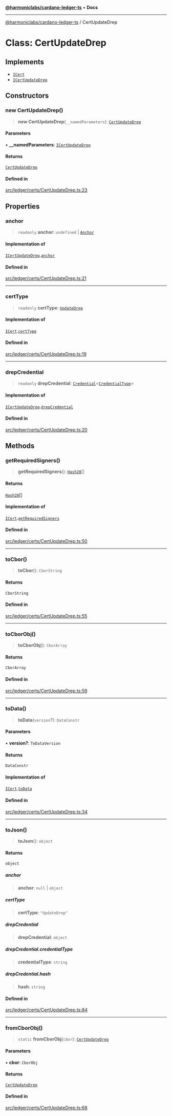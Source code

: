 [**@harmoniclabs/cardano-ledger-ts**](../README.md) • **Docs**

***

[@harmoniclabs/cardano-ledger-ts](../globals.md) / CertUpdateDrep

# Class: CertUpdateDrep

## Implements

- [`ICert`](../interfaces/ICert.md)
- [`ICertUpdateDrep`](../interfaces/ICertUpdateDrep.md)

## Constructors

### new CertUpdateDrep()

> **new CertUpdateDrep**(`__namedParameters`): [`CertUpdateDrep`](CertUpdateDrep.md)

#### Parameters

• **\_\_namedParameters**: [`ICertUpdateDrep`](../interfaces/ICertUpdateDrep.md)

#### Returns

[`CertUpdateDrep`](CertUpdateDrep.md)

#### Defined in

[src/ledger/certs/CertUpdateDrep.ts:23](https://github.com/HarmonicLabs/cardano-ledger-ts/blob/94dd590ffe94133126b0d8d49920fc7b002e1975/src/ledger/certs/CertUpdateDrep.ts#L23)

## Properties

### anchor

> `readonly` **anchor**: `undefined` \| [`Anchor`](Anchor.md)

#### Implementation of

[`ICertUpdateDrep`](../interfaces/ICertUpdateDrep.md).[`anchor`](../interfaces/ICertUpdateDrep.md#anchor)

#### Defined in

[src/ledger/certs/CertUpdateDrep.ts:21](https://github.com/HarmonicLabs/cardano-ledger-ts/blob/94dd590ffe94133126b0d8d49920fc7b002e1975/src/ledger/certs/CertUpdateDrep.ts#L21)

***

### certType

> `readonly` **certType**: [`UpdateDrep`](../enumerations/CertificateType.md#updatedrep)

#### Implementation of

[`ICert`](../interfaces/ICert.md).[`certType`](../interfaces/ICert.md#certtype)

#### Defined in

[src/ledger/certs/CertUpdateDrep.ts:19](https://github.com/HarmonicLabs/cardano-ledger-ts/blob/94dd590ffe94133126b0d8d49920fc7b002e1975/src/ledger/certs/CertUpdateDrep.ts#L19)

***

### drepCredential

> `readonly` **drepCredential**: [`Credential`](Credential.md)\<[`CredentialType`](../enumerations/CredentialType.md)\>

#### Implementation of

[`ICertUpdateDrep`](../interfaces/ICertUpdateDrep.md).[`drepCredential`](../interfaces/ICertUpdateDrep.md#drepcredential)

#### Defined in

[src/ledger/certs/CertUpdateDrep.ts:20](https://github.com/HarmonicLabs/cardano-ledger-ts/blob/94dd590ffe94133126b0d8d49920fc7b002e1975/src/ledger/certs/CertUpdateDrep.ts#L20)

## Methods

### getRequiredSigners()

> **getRequiredSigners**(): [`Hash28`](Hash28.md)[]

#### Returns

[`Hash28`](Hash28.md)[]

#### Implementation of

[`ICert`](../interfaces/ICert.md).[`getRequiredSigners`](../interfaces/ICert.md#getrequiredsigners)

#### Defined in

[src/ledger/certs/CertUpdateDrep.ts:50](https://github.com/HarmonicLabs/cardano-ledger-ts/blob/94dd590ffe94133126b0d8d49920fc7b002e1975/src/ledger/certs/CertUpdateDrep.ts#L50)

***

### toCbor()

> **toCbor**(): `CborString`

#### Returns

`CborString`

#### Defined in

[src/ledger/certs/CertUpdateDrep.ts:55](https://github.com/HarmonicLabs/cardano-ledger-ts/blob/94dd590ffe94133126b0d8d49920fc7b002e1975/src/ledger/certs/CertUpdateDrep.ts#L55)

***

### toCborObj()

> **toCborObj**(): `CborArray`

#### Returns

`CborArray`

#### Defined in

[src/ledger/certs/CertUpdateDrep.ts:59](https://github.com/HarmonicLabs/cardano-ledger-ts/blob/94dd590ffe94133126b0d8d49920fc7b002e1975/src/ledger/certs/CertUpdateDrep.ts#L59)

***

### toData()

> **toData**(`version`?): `DataConstr`

#### Parameters

• **version?**: `ToDataVersion`

#### Returns

`DataConstr`

#### Implementation of

[`ICert`](../interfaces/ICert.md).[`toData`](../interfaces/ICert.md#todata)

#### Defined in

[src/ledger/certs/CertUpdateDrep.ts:34](https://github.com/HarmonicLabs/cardano-ledger-ts/blob/94dd590ffe94133126b0d8d49920fc7b002e1975/src/ledger/certs/CertUpdateDrep.ts#L34)

***

### toJson()

> **toJson**(): `object`

#### Returns

`object`

##### anchor

> **anchor**: `null` \| `object`

##### certType

> **certType**: `"UpdateDrep"`

##### drepCredential

> **drepCredential**: `object`

##### drepCredential.credentialType

> **credentialType**: `string`

##### drepCredential.hash

> **hash**: `string`

#### Defined in

[src/ledger/certs/CertUpdateDrep.ts:84](https://github.com/HarmonicLabs/cardano-ledger-ts/blob/94dd590ffe94133126b0d8d49920fc7b002e1975/src/ledger/certs/CertUpdateDrep.ts#L84)

***

### fromCborObj()

> `static` **fromCborObj**(`cbor`): [`CertUpdateDrep`](CertUpdateDrep.md)

#### Parameters

• **cbor**: `CborObj`

#### Returns

[`CertUpdateDrep`](CertUpdateDrep.md)

#### Defined in

[src/ledger/certs/CertUpdateDrep.ts:68](https://github.com/HarmonicLabs/cardano-ledger-ts/blob/94dd590ffe94133126b0d8d49920fc7b002e1975/src/ledger/certs/CertUpdateDrep.ts#L68)
